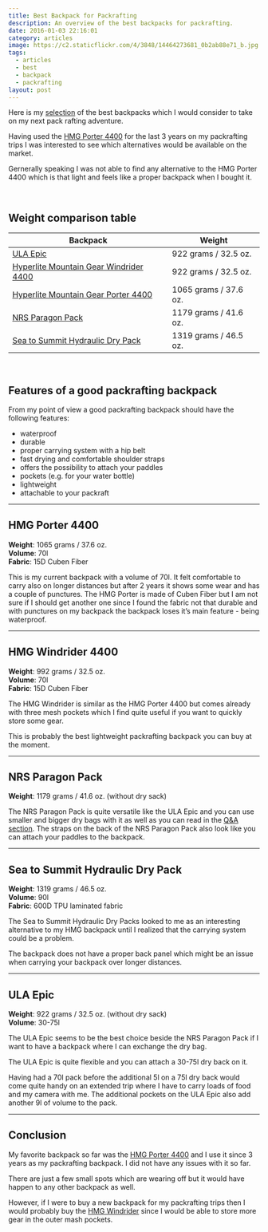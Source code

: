 ```yaml
---
title: Best Backpack for Packrafting
description: An overview of the best backpacks for packrafting.
date: 2016-01-03 22:16:01
category: articles
image: https://c2.staticflickr.com/4/3848/14464273681_0b2ab88e71_b.jpg
tags:
  - articles
  - best
  - backpack
  - packrafting
layout: post
---
```


Here is my <a href="#table">selection</a> of the best backpacks which I would consider to take on my next pack rafting adventure.

Having used the <a href="http://www.hikeventures.com/gear-review-hmg-porter-4400-black/">HMG Porter 4400</a> for the last 3 years on my packrafting trips I was interested to see which alternatives would be available on the market.

Gernerally speaking I was not able to find any alternative to the HMG Porter 4400 which is that light and feels like a proper backpack when I bought it.

<amp-img src="https://c2.staticflickr.com/4/3848/14464273681_0b2ab88e71_b.jpg" width="1024" height="683" alt="Best Backpack for Packrafting" layout="responsive"></amp-img>
<br>
<!--more-->

## <a name="table">Weight comparison table</a>

<div class="table-responsive">
<table class="table table-hover table-bordered list_items">
        <thead>
             <tr>
                <th>Backpack</th><th>Weight</th>
             </tr>
        </thead>
        <tbody>
            <tr>
          <td><a href="http://www.hikeventures.com/deals/#ULA+Epic" target="_blank">ULA Epic</a></td><td>922 grams / 32.5 oz.</td>
        </tr>
        <tr>
          <td><a href="http://www.hikeventures.com/deals/#windrider+4400" target="_blank">Hyperlite Mountain Gear Windrider 4400</a></td><td>922 grams / 32.5 oz.</td>
        </tr>
        <tr>
          <td><a href="http://www.hikeventures.com/deals/#porter+4400" target="_blank">Hyperlite Mountain Gear Porter 4400</a></td><td>1065 grams / 37.6 oz.</td>
        </tr>
        <tr>
          <td><a href="http://amzn.to/2sruFN6" target="_blank" rel="nofollow">NRS Paragon Pack</a></td><td>1179 grams / 41.6 oz.</td>
        </tr>
        <tr>
          <td><a href="http://amzn.to/2r8hMU5" target="_blank" rel="nofollow">Sea to Summit Hydraulic Dry Pack</a></td><td>1319 grams / 46.5 oz.</td>
        </tr>
</tbody>
</table>
</div>
<br>

## Features of a good packrafting backpack

From my point of view a good packrafting backpack should have the following features:

* waterproof
* durable
* proper carrying system with a hip belt
* fast drying and comfortable shoulder straps
* offers the possibility to attach your paddles
* pockets (e.g. for your water bottle)
* lightweight
* attachable to your packraft

<hr>

## HMG Porter 4400

**Weight**: 1065 grams / 37.6 oz.  
**Volume**: 70l  
**Fabric**: 15D Cuben Fiber  

This is my current backpack with a volume of 70l. It felt comfortable to carry also on longer distances but after 2 years it shows some wear and has a couple of punctures. The HMG Porter is made of Cuben Fiber but I am not sure if I should get another one since I found the fabric not that durable and with punctures on my backpack the backpack loses it’s main feature - being waterproof.

<hr>

## HMG Windrider 4400

**Weight**: 992 grams / 32.5 oz.  
**Volume**: 70l  
**Fabric**: 15D Cuben Fiber  

The HMG Windrider is similar as the HMG Porter 4400 but comes already with three mesh pockets which I find quite useful if you want to quickly store some gear.

This is probably the best lightweight packrafting backpack you can buy at the moment.

<hr>

## NRS Paragon Pack
   
**Weight**: 1179 grams / 41.6 oz. (without dry sack)    

The NRS Paragon Pack is quite versatile like the ULA Epic and you can use smaller and bigger dry bags with it as well as you can read in the [Q&A section](http://www.nrs.com/product/2933/nrs-paragon-pack2). The straps on the back of the NRS Paragon Pack also look like you can attach your paddles to the backpack.

<hr>

## Sea to Summit Hydraulic Dry Pack

**Weight**: 1319 grams / 46.5 oz.  
**Volume**: 90l  
**Fabric**: 600D TPU laminated fabric  

The Sea to Summit Hydraulic Dry Packs looked to me as an interesting alternative to my HMG backpack until I realized that the carrying system could be a problem.

The backpack does not have a proper back panel which might be an issue when carrying your backpack over longer distances.

<hr>

## ULA Epic

**Weight**: 922 grams / 32.5 oz. (without dry sack)  
**Volume**: 30-75l

The ULA Epic seems to be the best choice beside the NRS Paragon Pack if I want to have a backpack where I can exchange the dry bag.

The ULA Epic is quite flexible and you can attach a 30-75l dry back on it.

Having had a 70l pack before the additional 5l on a 75l dry back would come quite handy on an extended trip where I have to carry loads of food and my camera with me. The additional pockets on the ULA Epic also add another 9l of volume to the pack.

<hr>

## Conclusion

My favorite backpack so far was the [HMG Porter 4400](https://www.hyperlitemountaingear.com/4400-porter.html) and I use it since 3 years as my packrafting backpack. I did not have any issues with it so far.

There are just a few small spots which are wearing off but it would have happen to any other backpack as well.

However, if I were to buy a new backpack for my packrafting trips then I would probably buy the [HMG Windrider](https://www.hyperlitemountaingear.com/4400-windrider.html) since I would be able to store more gear in the outer mash pockets.
